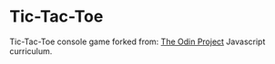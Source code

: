 # Tic-Tac-Toe
Tic-Tac-Toe console game forked from: [The Odin Project](https://www.theodinproject.com) Javascript curriculum.

